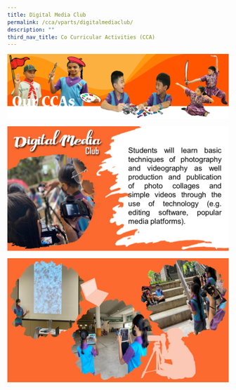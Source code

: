 ```yaml
---
title: Digital Media Club
permalink: /cca/vparts/digitalmediaclub/
description: ""
third_nav_title: Co Curricular Activities (CCA)
---
```

![](/images/CCAbanner.png)

![](/images/CCA2022/CCA-digitalmediaclub1.jpg)

![](/images/CCA2022/CCA-digitalmediaclub2.jpg)